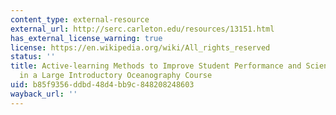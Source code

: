 ```yaml
---
content_type: external-resource
external_url: http://serc.carleton.edu/resources/13151.html
has_external_license_warning: true
license: https://en.wikipedia.org/wiki/All_rights_reserved
status: ''
title: Active-learning Methods to Improve Student Performance and Scientific Interest
  in a Large Introductory Oceanography Course
uid: b85f9356-ddbd-48d4-bb9c-848208248603
wayback_url: ''
---
```

